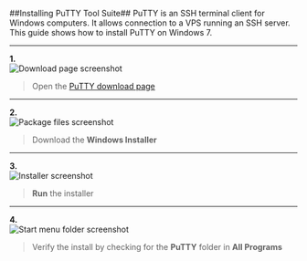 ##Installing PuTTY Tool Suite##
PuTTY is an SSH terminal client for Windows computers. It allows connection to a VPS running an SSH server. This guide shows how to install PuTTY on Windows 7.

---
**1.**  
![Download page screenshot](dl-page.png)
> Open the [PuTTY download page](http://www.chiark.greenend.org.uk/~sgtatham/putty/latest.html)

---
**2.**  
![Package files screenshot](win-inst.png)
> Download the **Windows Installer**

---
**3.**  
![Installer screenshot](run-inst.png)
> **Run** the installer

---
**4.**  
![Start menu folder screenshot](prog-folder.png)
> Verify the install by checking for the **PuTTY** folder in **All Programs**